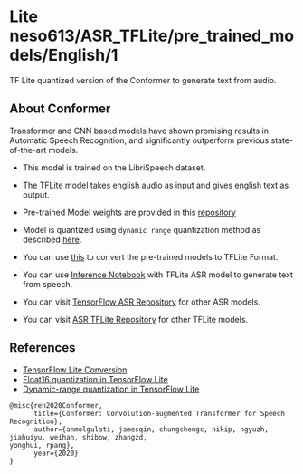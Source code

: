 # Lite neso613/ASR_TFLite/pre_trained_models/English/1

TF Lite quantized version of the Conformer to generate text from audio.

<!-- parent-model: neso613/ASR_TFLite/pre_trained_models/1 -->
<!-- asset-path: https://storage.googleapis.com/english-asr-tflite-model/subword-conformer-english.tflite -->
<!-- colab: https://colab.research.google.com/drive/1RN91rBO5UkOlKk_pc9kVivtjgP76aeox?usp=sharing -->


## About Conformer
 
Transformer and CNN based models have shown promising results in Automatic Speech Recognition, and significantly outperform previous state-of-the-art models.

- This model is trained on the LibriSpeech dataset.

- The TFLite model takes english audio as input and gives english text as output.

- Pre-trained Model weights are provided in this [repository](https://github.com/TensorSpeech/TensorFlowASR)

- Model is quantized using `dynamic range` quantization method as described [here](https://www.tensorflow.org/lite/performance/post_training_quant).

- You can use [this](https://github.com/TensorSpeech/TensorFlowASR#tflite-convertion) to convert the pre-trained models to TFLite Format.

- You can use [Inference Notebook](https://github.com/neso613/ASR_TFLite/blob/main/scripts/subword-conformer.latest_for_english_inference.ipynb) with TFLite ASR model to generate text from speech.

- You can visit [TensorFlow ASR Repository](https://github.com/TensorSpeech/TensorFlowASR) for other ASR models.

- You can visit [ASR TFLite Repository](https://github.com/neso613/ASR_TFLite) for other TFLite models.

## References

- [TensorFlow Lite Conversion](https://www.tensorflow.org/lite/convert)
- [Float16 quantization in TensorFlow Lite](https://www.tensorflow.org/lite/performance/post_training_float16_quant)
- [Dynamic-range quantization in TensorFlow Lite](https://www.tensorflow.org/lite/performance/post_training_quant)


```
@misc{ren2020Conformer,
      title={Conformer: Convolution-augmented Transformer for Speech Recognition}, 
      author={anmolgulati, jamesqin, chungchengc, nikip, ngyuzh, jiahuiyu, weihan, shibow, zhangzd,
yonghui, rpang},
      year={2020}
}

